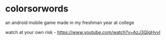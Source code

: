 # colorsorwords
an android mobile game made in my freshman year at college

watch at your own risk - https://www.youtube.com/watch?v=AzJ3QlgHvvI
